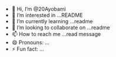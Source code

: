 - 👋 Hi, I’m @20Ayobami
- 👀 I’m interested in ...README
- 🌱 I’m currently learning ...readme
- 💞️ I’m looking to collaborate on ...readme
- 📫 How to reach me ...read message 
- 😄 Pronouns: ...
- ⚡ Fun fact: ...

<!---
20Ayobami/20Ayobami is a ✨ special ✨ repository because its `README.md` (this file) appears on your GitHub profile.
You can click the Preview link to take a look at your changes.
--->
